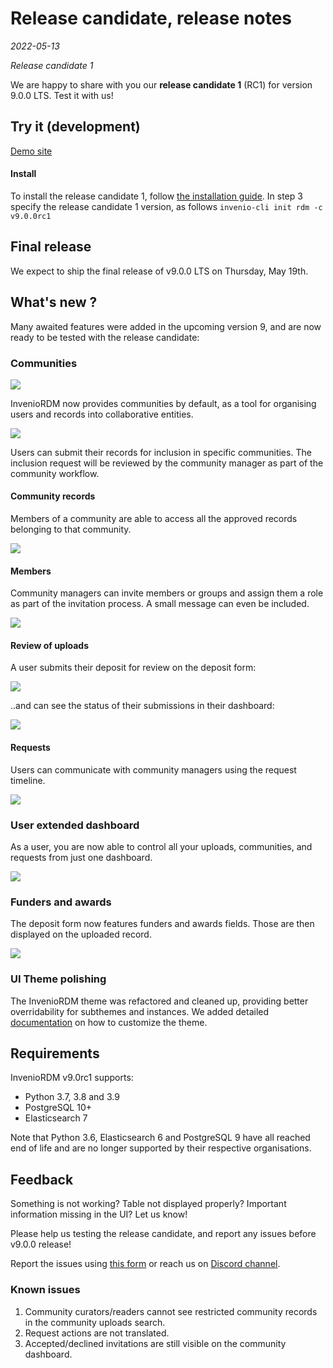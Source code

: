 # Release candidate, release notes

*2022-05-13*

*Release candidate 1*

We are happy to share with you our **release candidate 1** (RC1) for version 9.0.0 LTS. Test it with us!

## Try it (development)

[Demo site](https://inveniordm.web.cern.ch/)

#### Install

To install the release candidate 1, follow [the installation guide](../../install/build-setup-run). In step 3 specify the release candidate 1 version, as follows
`invenio-cli init rdm -c v9.0.0rc1`

## Final release

We expect to ship the final release of v9.0.0 LTS on Thursday, May 19th.

## What's new ?

Many awaited features were added in the upcoming version 9, and are now ready to be tested with the release candidate:

### Communities

![](v9.0rc1/communities_navbar.png)

InvenioRDM now provides communities by default, as a tool for organising users and records into collaborative entities.

![](v9.0rc1/communities_settings.png)

Users can submit their records for inclusion in specific communities. The inclusion request will be reviewed by the community manager as part of the community workflow.


#### Community records

Members of a community are able to access all the approved records belonging to that community.

![](v9.0rc1/communities_uploads.png)


#### Members

Community managers can invite members or groups and assign them a role as part of the invitation process. A small message can even be included.

![](v9.0rc1/members_invite.png)


#### Review of uploads

A user submits their deposit for review on the deposit form:

![](v9.0rc1/deposit_status.png)

..and can see the status of their submissions in their dashboard:

![](v9.0rc1/dashboard_draft_status.png)


#### Requests

Users can communicate with community managers using the request timeline.

![](v9.0rc1/request_timeline.png)


### User extended dashboard

As a user, you are now able to control all your uploads, communities, and requests from just one dashboard.

![](v9.0rc1/user_dashboard.png)


### Funders and awards

The deposit form now features funders and awards fields. Those are then displayed on the uploaded record.

![](v9.0rc1/awards_funding.png)


### UI Theme polishing

The InvenioRDM theme was refactored and cleaned up, providing better overridability for subthemes and instances. We added detailed [documentation](../../customize/styling-theme.md) on how to customize the theme.


## Requirements

InvenioRDM v9.0rc1 supports:

- Python 3.7, 3.8 and 3.9
- PostgreSQL 10+
- Elasticsearch 7

Note that Python 3.6, Elasticsearch 6 and PostgreSQL 9 have all reached end of life and are no longer supported by their respective organisations.

## Feedback

Something is not working? Table not displayed properly? Important information missing in the UI? Let us know!

Please help us testing the release candidate, and report any issues before v9.0.0 release!

Report the issues using [this form](https://github.com/inveniosoftware/invenio-app-rdm/issues/new?assignees=&labels=bug&template=bug_report.md) or reach us on [Discord channel](https://discord.com/channels/692989811736182844/704629170470125578).

### Known issues

1. Community curators/readers cannot see restricted community records in the community uploads search.
2. Request actions are not translated.
3. Accepted/declined invitations are still visible on the community dashboard.
